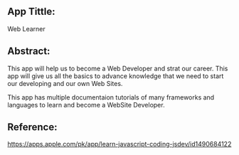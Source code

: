 ## **App Tittle:**
Web Learner
## **Abstract:**
This app will help us to become a Web Developer and strat our career. This app will give us all the basics to advance knowledge that we need to start our developing and our own Web Sites. 

 This app has multiple documentaion tutorials of many frameworks and languages to learn and become a WebSite Developer.
## **Reference:**
https://apps.apple.com/pk/app/learn-javascript-coding-jsdev/id1490684122
